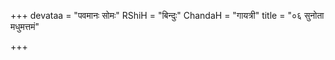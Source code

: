 +++
devataa = "पवमानः सोमः"
RShiH = "बिन्दुः"
ChandaH = "गायत्री"
title = "०६ सुनोता मधुमत्तमं"

+++
